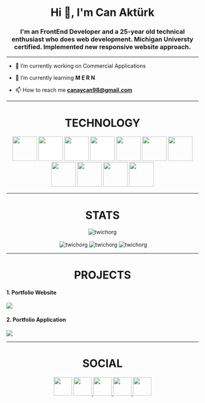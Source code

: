 <h1 align="center">Hi 👋, I'm Can Aktürk</h1>
<h3 align="center">I'm an FrontEnd Developer and a 25-year old technical enthusiast who does web development. Michigan Universty certified. Implemented new responsive website approach.

</h3>

---

- 🔭 I’m currently working on Commercial Applications

- 🌱 I’m currently learning **M E R N**

- 📫 How to reach me **canaycan98@gmail.com**

---

<h1 align="center">TECHNOLOGY</h1>

<p align="center"><img src="https://cdn.jsdelivr.net/gh/devicons/devicon/icons/react/react-original.svg" style="height: 4rem"/>
<img src="https://cdn.jsdelivr.net/gh/devicons/devicon/icons/nodejs/nodejs-original-wordmark.svg" style="height:4rem; background-color:white"/>
<img src="https://cdn.jsdelivr.net/gh/devicons/devicon/icons/mongodb/mongodb-original-wordmark.svg" style="height: 4rem; background-color:white"/>
<img src="https://cdn.jsdelivr.net/gh/devicons/devicon/icons/redux/redux-original.svg" style="height: 4rem; background-color:white"/>
<img src="https://cdn.jsdelivr.net/gh/devicons/devicon/icons/html5/html5-original-wordmark.svg" style="height: 4rem"/>
<img src="https://cdn.jsdelivr.net/gh/devicons/devicon/icons/css3/css3-original-wordmark.svg" style="height: 4rem"/>
<img src="https://cdn.jsdelivr.net/gh/devicons/devicon/icons/javascript/javascript-plain.svg" style="height: 4rem"/>
<img src="https://cdn.jsdelivr.net/gh/devicons/devicon/icons/bootstrap/bootstrap-plain-wordmark.svg"  style="height: 4rem"/>
<img src="https://cdn.jsdelivr.net/gh/devicons/devicon/icons/materialui/materialui-plain.svg" style="height: 4rem"/>
<img src="https://cdn.jsdelivr.net/gh/devicons/devicon/icons/npm/npm-original-wordmark.svg" style="height: 4rem"/>
<img src="https://cdn.jsdelivr.net/gh/devicons/devicon/icons/git/git-plain.svg" style="height: 4rem"/>
</p>

---

<h1 align="center">STATS</h1>

<p align="center"> <img src="https://komarev.com/ghpvc/?username=twichorg" alt="twichorg" /> </p>

<p align="center">&nbsp;<img align="center" src="https://github-readme-stats.vercel.app/api?username=twichorg&theme=gotham&show_icons=true" alt="twichorg" />

<img align="center" src="http://github-readme-streak-stats.herokuapp.com?user=twichorg&theme=gotham&hide_border=true&date_format=M%20j%5B%2C%20Y%5D" alt="twichorg" />
<img align="center" src="https://github-readme-stats.vercel.app/api/top-langs/?username=twichorg&layout=default&theme=gotham&hide=html&hide_border=true&card_width=330" alt="twichorg" /></p>

---
<h1 align="center">PROJECTS</h1>

<h4>1. Portfolio Website</h4>

<a href="https://fervent-spence-32f9ac.netlify.app/" target="blank"><img src="https://i.ibb.co/KXV2YrY/Ekran-g-r-nt-s-2022-05-02-143817.png" ></a>


<h4>2. Portfolio Application </h4>

<a href="https://mystifying-minsky-36c813.netlify.app/" target="blank"><img src="https://i.ibb.co/WF7bDSW/Ekran-g-r-nt-s-2022-05-02-144056.png" ></a>

---

<h1 align="center">SOCIAL</h1>

<div align="center">
<a href="https://www.linkedin.com/in/can-akt%C3%BCrk-28bb77188/" target="blank"><img src="https://cdn.jsdelivr.net/gh/devicons/devicon/icons/linkedin/linkedin-original.svg" style="height: 3rem"/></a>
<a href="https://twitter.com/twichorg26" target="blank"><img src="https://cdn.jsdelivr.net/gh/devicons/devicon/icons/twitter/twitter-original.svg" style="height: 3rem"/>
</a>

<a href="https://www.hackerrank.com/canaycan98" target="blank">
<img src="![HackerRank](https://img.shields.io/badge/-Hackerrank-2EC866?style=for-the-badge&logo=HackerRank&logoColor=white)" style="height: 3rem; background-color:white"/>
</a>

<a href="https://www.instagram.com/akturk_c/" target="blank">
<img src="https://img.icons8.com/fluency/48/000000/instagram-new.png/" style="height:3rem">
</a>

<a href="https://www.youtube.com/channel/UC6Rg50t9-HlzakhGAqJJPqA" target="blank">
<img src="https://img.icons8.com/color/48/000000/youtube-play.png" style="height: 3rem"/>
</a>

</div>

